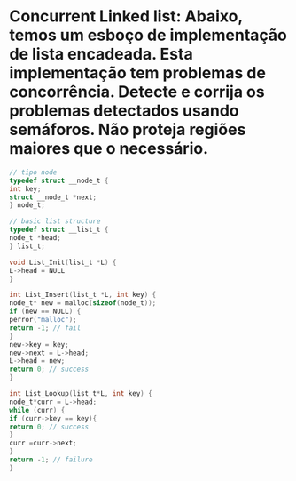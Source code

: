# Concurrent Linked list: Abaixo, temos um esboço de implementação de lista encadeada. Esta implementação tem problemas de concorrência. Detecte e corrija os problemas detectados usando semáforos. Não proteja regiões maiores que o necessário.
``` c
// tipo node
typedef struct __node_t {
int key;
struct __node_t *next;
} node_t;

// basic list structure
typedef struct __list_t {
node_t *head;
} list_t;

void List_Init(list_t *L) {
L->head = NULL
}

int List_Insert(list_t *L, int key) {
node_t* new = malloc(sizeof(node_t));
if (new == NULL) {
perror("malloc");
return -1; // fail
}
new->key = key;
new->next = L->head;
L->head = new;
return 0; // success
}

int List_Lookup(list_t*L, int key) {
node_t*curr = L->head;
while (curr) {
if (curr->key == key){
return 0; // success
}
curr =curr->next;
}
return -1; // failure
}
```
